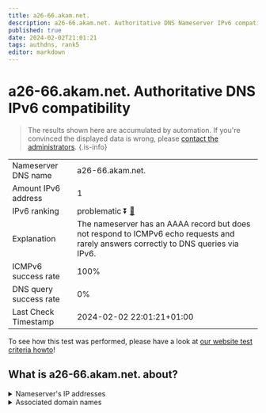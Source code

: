 ```yaml
---
title: a26-66.akam.net.
description: a26-66.akam.net. Authoritative DNS Nameserver IPv6 compatibility
published: true
date: 2024-02-02T21:01:21
tags: authdns, rank5
editor: markdown
---
```


# a26-66.akam.net. Authoritative DNS IPv6 compatibility

> The results shown here are accumulated by automation. If you're convinced the displayed data is wrong, please [contact the administrators](/howto/chat). 
{.is-info}




|   |   |
| - | - |
| Nameserver DNS name | a26-66.akam.net.
| Amount IPv6 address | 1
| IPv6 ranking | problematic :arrow_double_down: [🔗](/howto/ranking) |
| Explanation | The nameserver has an AAAA record but does not respond to ICMPv6 echo requests and rarely answers correctly to DNS queries via IPv6. |
| ICMPv6 success rate | 100%|
| DNS query success rate | 0% |
| Last Check Timestamp | 2024-02-02 22:01:21+01:00 |

To see how this test was performed, please have a look at [our website test criteria howto](/howto/testcriteria/authdns)!


## What is a26-66.akam.net. about?




<details>
<summary>Nameserver's IP addresses</summary>

2600:1480:b800::42

</details>



<details>
<summary>Associated domain names</summary>

www.nissan-global.com

www.adobe.com

www.ubs.com

</details>
